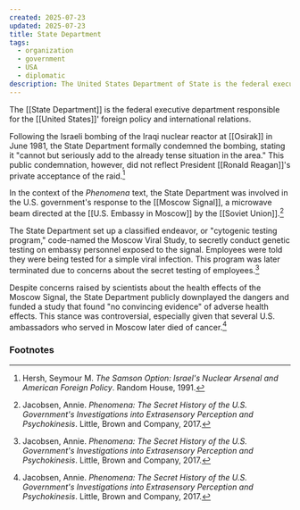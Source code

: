 ```yaml
---
created: 2025-07-23
updated: 2025-07-23
title: State Department
tags:
  - organization
  - government
  - USA
  - diplomatic
description: The United States Department of State is the federal executive department responsible for the nation's foreign policy and international relations.
---
```


The [[State Department]] is the federal executive department responsible for the [[United States]]' foreign policy and international relations.

Following the Israeli bombing of the Iraqi nuclear reactor at [[Osirak]] in June 1981, the State Department formally condemned the bombing, stating it "cannot but seriously add to the already tense situation in the area." This public condemnation, however, did not reflect President [[Ronald Reagan]]'s private acceptance of the raid.[^2]

In the context of the *Phenomena* text, the State Department was involved in the U.S. government's response to the [[Moscow Signal]], a microwave beam directed at the [[U.S. Embassy in Moscow]] by the [[Soviet Union]].[^1]

The State Department set up a classified endeavor, or "cytogenic testing program," code-named the Moscow Viral Study, to secretly conduct genetic testing on embassy personnel exposed to the signal. Employees were told they were being tested for a simple viral infection. This program was later terminated due to concerns about the secret testing of employees.[^1]

Despite concerns raised by scientists about the health effects of the Moscow Signal, the State Department publicly downplayed the dangers and funded a study that found "no convincing evidence" of adverse health effects. This stance was controversial, especially given that several U.S. ambassadors who served in Moscow later died of cancer.[^1]

### Footnotes
[^1]: Jacobsen, Annie. *Phenomena: The Secret History of the U.S. Government's Investigations into Extrasensory Perception and Psychokinesis*. Little, Brown and Company, 2017.
[^2]: Hersh, Seymour M. *The Samson Option: Israel's Nuclear Arsenal and American Foreign Policy*. Random House, 1991.
